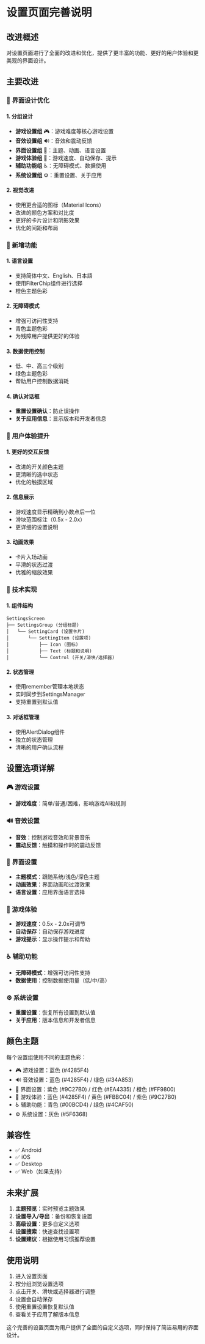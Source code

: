 # 设置页面完善说明

## 改进概述

对设置页面进行了全面的改进和优化，提供了更丰富的功能、更好的用户体验和更美观的界面设计。

## 主要改进

### 🎨 界面设计优化

#### 1. 分组设计
- **游戏设置组** 🎮：游戏难度等核心游戏设置
- **音效设置组** 🔊：音效和震动反馈
- **界面设置组** 🎨：主题、动画、语言设置
- **游戏体验组** 🎯：游戏速度、自动保存、提示
- **辅助功能组** ♿：无障碍模式、数据使用
- **系统设置组** ⚙️：重置设置、关于应用

#### 2. 视觉改进
- 使用更合适的图标（Material Icons）
- 改进的颜色方案和对比度
- 更好的卡片设计和阴影效果
- 优化的间距和布局

### 🔧 新增功能

#### 1. 语言设置
- 支持简体中文、English、日本語
- 使用FilterChip组件进行选择
- 橙色主题色彩

#### 2. 无障碍模式
- 增强可访问性支持
- 青色主题色彩
- 为残障用户提供更好的体验

#### 3. 数据使用控制
- 低、中、高三个级别
- 绿色主题色彩
- 帮助用户控制数据消耗

#### 4. 确认对话框
- **重置设置确认**：防止误操作
- **关于应用信息**：显示版本和开发者信息

### 🎯 用户体验提升

#### 1. 更好的交互反馈
- 改进的开关颜色主题
- 更清晰的选中状态
- 优化的触摸区域

#### 2. 信息展示
- 游戏速度显示精确到小数点后一位
- 滑块范围标注（0.5x - 2.0x）
- 更详细的设置说明

#### 3. 动画效果
- 卡片入场动画
- 平滑的状态过渡
- 优雅的缩放效果

### 📱 技术实现

#### 1. 组件结构
```
SettingsScreen
├── SettingsGroup (分组标题)
│   └── SettingCard (设置卡片)
│       └── SettingItem (设置项)
│           ├── Icon (图标)
│           ├── Text (标题和说明)
│           └── Control (开关/滑块/选择器)
```

#### 2. 状态管理
- 使用remember管理本地状态
- 实时同步到SettingsManager
- 支持重置到默认值

#### 3. 对话框管理
- 使用AlertDialog组件
- 独立的状态管理
- 清晰的用户确认流程

## 设置选项详解

### 🎮 游戏设置
- **游戏难度**：简单/普通/困难，影响游戏AI和规则

### 🔊 音效设置
- **音效**：控制游戏音效和背景音乐
- **震动反馈**：触摸和操作时的震动反馈

### 🎨 界面设置
- **主题模式**：跟随系统/浅色/深色主题
- **动画效果**：界面动画和过渡效果
- **语言设置**：应用界面语言选择

### 🎯 游戏体验
- **游戏速度**：0.5x - 2.0x可调节
- **自动保存**：自动保存游戏进度
- **游戏提示**：显示操作提示和帮助

### ♿ 辅助功能
- **无障碍模式**：增强可访问性支持
- **数据使用**：控制数据使用量（低/中/高）

### ⚙️ 系统设置
- **重置设置**：恢复所有设置到默认值
- **关于应用**：版本信息和开发者信息

## 颜色主题

每个设置组使用不同的主题色彩：
- 🎮 游戏设置：蓝色 (#4285F4)
- 🔊 音效设置：蓝色 (#4285F4) / 绿色 (#34A853)
- 🎨 界面设置：紫色 (#9C27B0) / 红色 (#EA4335) / 橙色 (#FF9800)
- 🎯 游戏体验：蓝色 (#4285F4) / 黄色 (#FBBC04) / 紫色 (#9C27B0)
- ♿ 辅助功能：青色 (#00BCD4) / 绿色 (#4CAF50)
- ⚙️ 系统设置：灰色 (#5F6368)

## 兼容性

- ✅ Android
- ✅ iOS
- ✅ Desktop
- ✅ Web（如果支持）

## 未来扩展

1. **主题预览**：实时预览主题效果
2. **设置导入/导出**：备份和恢复设置
3. **高级设置**：更多自定义选项
4. **设置搜索**：快速查找设置项
5. **设置建议**：根据使用习惯推荐设置

## 使用说明

1. 进入设置页面
2. 按分组浏览设置选项
3. 点击开关、滑块或选择器进行调整
4. 设置会自动保存
5. 使用重置设置恢复默认值
6. 查看关于应用了解版本信息

这个完善的设置页面为用户提供了全面的自定义选项，同时保持了简洁易用的界面设计。 